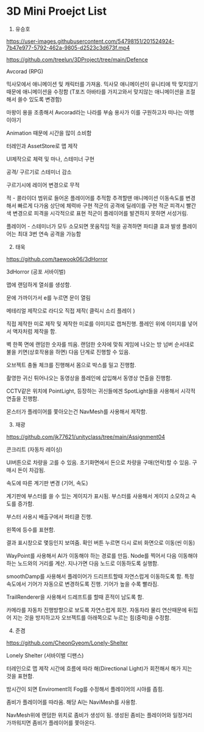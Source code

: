 # 3D Mini Proejct List


1. 유승호


https://user-images.githubusercontent.com/54798151/201524924-7b47e977-5792-462a-9805-d2523c3d673f.mp4


https://github.com/treelun/3DProject/tree/main/Defence

Avcorad (RPG)

믹사모에서 애니메이션 및 캐릭터를 가져옴.
믹사모 애니메이션이 유니티에 딱 맞지않기때문에
애니메이션을 수정함 (T포즈 아바타를 가지고와서 맞지않는 애니메이션을 조절해서 쓸수 있도록 변경함)

마왕이 용을 조종해서 Avcorad라는 나라를 부숨
용사가 이를 구원하고자 떠나는 여행 이야기


Animation 때문에 시간을 많이 소비함

터레인과 AssetStore로 맵 제작

UI제작으로 체력 및 마나, 스테미너 구현

공격/ 구르기로 스테미너 감소

구르기시에 레이어 변경으로 무적

적 - 콜라이더 범위로 들어온 플레이어를 추적함
추격할땐 애니메이션 이동속도를 변경해서 빠르게 다가옴
상단에 체력바 구현
적군의 공격에 딜레이를 구현
적군 피격시 빨간색 변경으로 피격을 시각적으로 표현
적군이 플레이어를 발견하지 못하면 서성거림.

플레이어 - 스테미너가 모두 소모되면 못움직임
적을 공격하면 파티클 효과 발생
플레이어는 최대 3번 연속 공격을 가능함


2. 태욱

https://github.com/taewook06/3dHorror

3dHorror (공포 서바이벌)

맵에 랜덤하게 열쇠를 생성함.

문에 가까이가서 e를 누르면 문이 열림

메테리얼 제작으로 라디오 직접 제작( 클릭시 소리 플레이 )

직접 제작한 미로 제작 및 제작한 미로를 이미지로 캡쳐진행.
플레인 위에 이미지를 넣어서 액자처럼 제작을 함.

벽 한쪽 면에 랜덤한 숫자를 띄움.
랜덤한 숫자에 맞춰 게임에 나오는 방 넘버 순서대로 불을 키면(상호작용을 하면) 다음 단계로 진행할 수 있음.

오브젝트 충돌 체크를 진행해서 몸으로 박스를 밀고 진행함.

촬영한 귀신 튀어나오는 동영상을 플레인에 삽입해서 동영상  연출을 진행함.

CCTV같은 위치에 PointLight, 등장하는 귀신들에겐 SpotLight들을 사용해서 시각적 연출을 진행함.

몬스터가 플레이어를 쫓아오는건 NavMesh를 사용해서 제작함.


3. 재광

https://github.com/jk77621/unityclass/tree/main/Assignment04

콘크리트 (자동차 레이싱)

UI버튼으로 차량을 고를 수 있음.
초기화면에서 돈으로 차량을 구매(언락)할 수 있음.
구매시 돈이 차감됨.

속도에 따른 계기판 변경 (기어, 속도)

계기판에 부스터를 쓸 수 있는 게이지가 표시됨.
부스터를 사용해서 게이지 소모하고 속도를 증가함.

부스터 사용시 배출구에서 파티클 진행.

왼쪽에 등수를 표현함.

결과 표시창으로 몇등인지 보여줌.
확인 버튼 누르면 다시 로비 화면으로 이동(씬 이동)

WayPoint를 사용해서 AI가 이동해야 하는 경로를 만듬.
Node를 찍어서 다음 이동해야 하는 노드와의 거리를 계산.
지나가면 다음 노드로 이동하도록 실행함.

smoothDamp를 사용해서 플레이어가 드리프트할때 자연스럽게 이동하도록 함.
특정 속도에서 기어가 자동으로 변경하도록 진행.
기어가 높을 수록 빨라짐.

TrailRenderer을 사용해서 드레프트를 할때 흔적이 남도록 함.

카메라를 자동차 진행방향으로 보도록 자연스럽게 회전.
자동차라 물리 연산때문에 뒤집어 지는 것을 방지하고자 오브젝트를 아래쪽으로 누르는 힘(중력)을 수정함.

4. 준겸

https://github.com/CheonGyeom/Lonely-Shelter

Lonely Shelter (서바이벌 디팬스)

터레인으로 맵 제작
시간에 흐름에 따라 해(Directional Light)가 회전해서 해가 지는 것을 표현함.

밤시간이 되면 Enviroment의 Fog를 수정해서 플레이어의 시야를 좁힘.

좀비가 플레이어를 따라옴.
해당 AI는 NaviMesh를 사용함.

NavMesh위에 랜덤한 위치로 좀비가 생성이 됨.
생성된 좀비는 플레이어와 일정거리 가까워지면 좀비가 플레이어를 쫓아온다.

